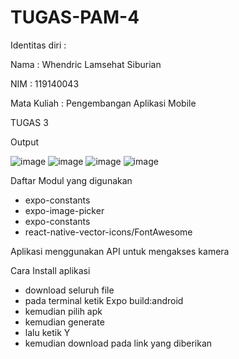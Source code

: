 # TUGAS-PAM-4
Identitas diri :

Nama : Whendric Lamsehat Siburian

NIM : 119140043

Mata Kuliah : Pengembangan Aplikasi Mobile

TUGAS 3

Output

![image](https://user-images.githubusercontent.com/101852042/164504603-772bf028-487b-4884-8be1-8c28fbfb6968.png)
![image](https://user-images.githubusercontent.com/101852042/164504626-1e1c3ee1-5f32-4801-838a-822d3e016ead.png)
![image](https://user-images.githubusercontent.com/101852042/164504663-a6580029-95f7-44e2-8482-c17733b37e3e.png)
![image](https://user-images.githubusercontent.com/101852042/164504686-2a4817d0-336e-4b86-b308-a78f47948de9.png)

Daftar Modul yang digunakan
- expo-constants
- expo-image-picker
- expo-constants
- react-native-vector-icons/FontAwesome

Aplikasi menggunakan API untuk mengakses kamera 

Cara Install aplikasi
- download seluruh file
- pada terminal ketik Expo build:android
- kemudian pilih apk
- kemudian generate
- lalu ketik Y
- kemudian download pada link yang diberikan
